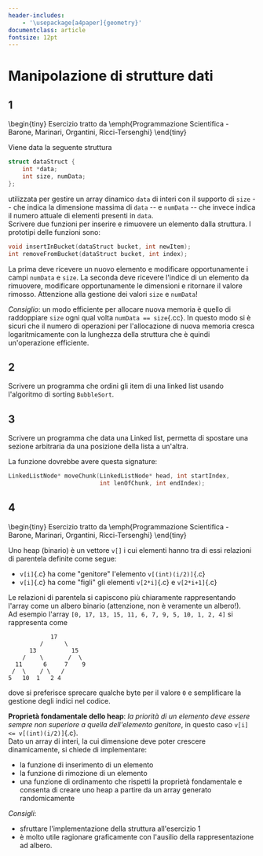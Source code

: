 ```yaml
---
header-includes:
    - '\usepackage[a4paper]{geometry}'
documentclass: article
fontsize: 12pt
---
```


# Manipolazione di strutture dati

## 1

\begin{tiny}
Esercizio tratto da \emph{Programmazione Scientifica - Barone, Marinari, Organtini, Ricci-Tersenghi}
\end{tiny}

Viene data la seguente struttura

```.cc {.numberLines}
struct dataStruct {
    int *data;
    int size, numData;
};
```

utilizzata per gestire un array dinamico `data` di interi con il supporto di `size` -- che indica la dimensione massima di `data` -- e `numData` -- che invece indica il numero attuale di elementi presenti in `data`.  
Scrivere due funzioni per inserire e rimuovere un elemento dalla struttura. I prototipi delle funzioni sono:

```.cc
void insertInBucket(dataStruct bucket, int newItem);
int removeFromBucket(dataStruct bucket, int index);
```

La prima deve ricevere un nuovo elemento e modificare opportunamente i campi `numData` e `size`. La seconda deve ricevere l'indice di un elemento da rimuovere, modificare opportunamente le dimensioni e ritornare il valore rimosso.
Attenzione alla gestione dei valori `size` e `numData`!

*Consiglio*: un modo efficiente per allocare nuova memoria è quello di raddoppiare `size` ogni qual volta `numData == size`{.cc}. In questo modo si è sicuri che il numero di operazioni per l'allocazione di nuova memoria cresca logaritmicamente con la lunghezza della struttura che è quindi un'operazione efficiente.

## 2

Scrivere un programma che ordini gli item di una linked list usando l'algoritmo di sorting `BubbleSort`.

## 3

Scrivere un programma che data una Linked list, permetta di spostare una sezione arbitraria da una posizione della lista a un'altra. 

La funzione dovrebbe avere questa signature: 

```.cc
LinkedListNode* moveChunk(LinkedListNode* head, int startIndex, 
                          int lenOfChunk, int endIndex); 
```

## 4

\begin{tiny}
Esercizio tratto da \emph{Programmazione Scientifica - Barone, Marinari, Organtini, Ricci-Tersenghi}
\end{tiny}

Uno heap (binario) è un vettore `v[]` i cui elementi hanno tra di essi relazioni di parentela definite come segue:

- `v[i]`{.c} ha come "genitore" l'elemento `v[(int)(i/2)]`{.c}
- `v[i]`{.c} ha come "figli" gli elementi `v[2*i]`{.c} e `v[2*i+1]`{.c}

Le relazioni di parentela si capiscono più chiaramente rappresentando l'array come un albero binario (attenzione, non è veramente un albero!).  
Ad esempio l'array `[0, 17, 13, 15, 11, 6, 7, 9, 5, 10, 1, 2, 4]` si rappresenta come

```
            17
         /      \
      13          15
    /    \       /  \
  11      6     7    9
 /  \    / \   /
5   10  1   2 4
```

dove si preferisce sprecare qualche byte per il valore `0` e semplificare la gestione degli indici nel codice.

**Proprietà fondamentale dello heap**: *la priorità di un elemento deve essere sempre non superiore a quella dell'elemento genitore*, in questo caso `v[i] <= v[(int)(i/2)]`{.c}.  
Dato un array di interi, la cui dimensione deve poter crescere dinamicamente, si chiede di implementare:

- la funzione di inserimento di un elemento
- la funzione di rimozione di un elemento
- una funzione di ordinamento che rispetti la proprietà fondamentale e consenta di creare uno heap a partire da un array generato randomicamente

*Consigli*: 

- sfruttare l'implementazione della struttura all'esercizio 1
- è molto utile ragionare graficamente con l'ausilio della rappresentazione ad albero.
